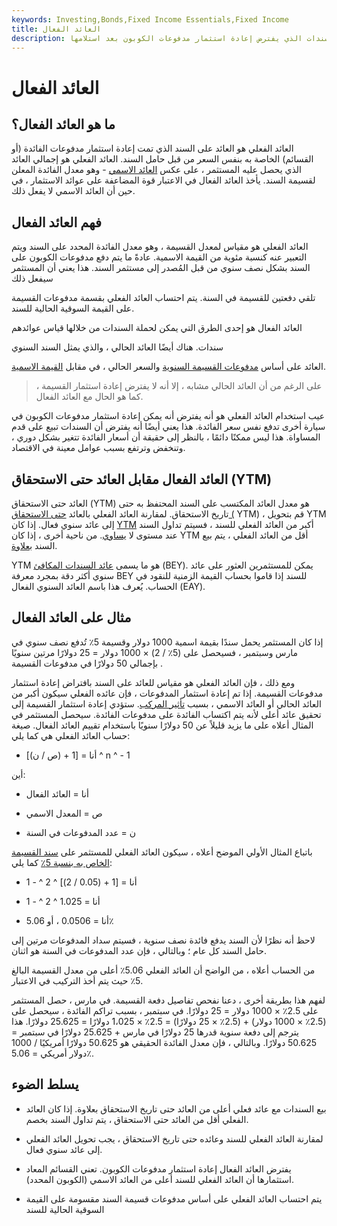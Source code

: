 ```yaml
---
keywords: Investing,Bonds,Fixed Income Essentials,Fixed Income
title: العائد الفعال
description: العائد الفعلي هو عائد السندات الذي يفترض إعادة استثمار مدفوعات الكوبون بعد استلامها.
---
```


# العائد الفعال
## ما هو العائد الفعال؟

العائد الفعلي هو العائد على السند الذي تمت إعادة استثمار مدفوعات الفائدة (أو القسائم) الخاصة به بنفس السعر من قبل حامل السند. العائد الفعلي هو إجمالي العائد الذي يحصل عليه المستثمر ، على عكس [العائد الاسمي](/nominalyield) - وهو معدل الفائدة المعلن لقسيمة السند. يأخذ العائد الفعال في الاعتبار قوة المضاعفة على عوائد الاستثمار ، في حين أن العائد الاسمي لا يفعل ذلك.

## فهم العائد الفعال

العائد الفعلي هو مقياس لمعدل القسيمة ، وهو معدل الفائدة المحدد على السند ويتم التعبير عنه كنسبة مئوية من القيمة الاسمية. عادةً ما يتم دفع مدفوعات الكوبون على السند بشكل نصف سنوي من قبل المُصدر إلى مستثمر السند. هذا يعني أن المستثمر سيفعل ذلك

تلقي دفعتين للقسيمة في السنة. يتم احتساب العائد الفعلي بقسمة مدفوعات القسيمة على القيمة السوقية الحالية للسند.

العائد الفعال هو إحدى الطرق التي يمكن لحملة السندات من خلالها قياس عوائدهم

سندات. هناك أيضًا العائد الحالي ، والذي يمثل السند السنوي

العائد على أساس [مدفوعات القسيمة السنوية](/coupon) والسعر الحالي ، في مقابل [القيمة الاسمية](/facevalue).

> على الرغم من أن العائد الحالي مشابه ، إلا أنه لا يفترض إعادة استثمار القسيمة ، كما هو الحال مع العائد الفعال.

>

عيب استخدام العائد الفعلي هو أنه يفترض أنه يمكن إعادة استثمار مدفوعات الكوبون في سيارة أخرى تدفع نفس سعر الفائدة. هذا يعني أيضًا أنه يفترض أن السندات تبيع على قدم المساواة. هذا ليس ممكنًا دائمًا ، بالنظر إلى حقيقة أن أسعار الفائدة تتغير بشكل دوري ، وتنخفض وترتفع بسبب عوامل معينة في الاقتصاد.

## العائد الفعال مقابل العائد حتى الاستحقاق (YTM)

العائد حتى الاستحقاق (YTM) هو معدل العائد المكتسب على السند المحتفظ به حتى تاريخ الاستحقاق. لمقارنة العائد الفعلي بالعائد [حتى الاستحقاق (](/yieldtomaturity) YTM) ، قم بتحويل YTM إلى عائد سنوي فعال. إذا كان [YTM](/at-a-discount) أكبر من العائد الفعلي للسند ، فسيتم تداول السند عند مستوى لا [يساوي](/at-a-discount). من ناحية أخرى ، إذا كان YTM أقل من العائد الفعلي ، يتم بيع السند [بعلاوة](/at-a-premium).

YTM هو ما يسمى [عائد السندات المكافئ](/bey) (BEY). يمكن للمستثمرين العثور على عائد سنوي أكثر دقة بمجرد معرفة BEY للسند إذا قاموا بحساب القيمة الزمنية للنقود في الحساب. يُعرف هذا باسم العائد السنوي الفعال (EAY).

## مثال على العائد الفعال

إذا كان المستثمر يحمل سندًا بقيمة اسمية 1000 دولار وقسيمة 5٪ تُدفع نصف سنوي في مارس وسبتمبر ، فسيحصل على (5٪ / 2) × 1000 دولار = 25 دولارًا مرتين سنويًا بإجمالي 50 دولارًا في مدفوعات القسيمة .

ومع ذلك ، فإن العائد الفعلي هو مقياس للعائد على السند بافتراض إعادة استثمار مدفوعات القسيمة. إذا تم إعادة استثمار المدفوعات ، فإن عائده الفعلي سيكون أكبر من العائد الحالي أو العائد الاسمي ، بسبب [تأثير المركب](/compounding). ستؤدي إعادة استثمار القسيمة إلى تحقيق عائد أعلى لأنه يتم اكتساب الفائدة على مدفوعات الفائدة. سيحصل المستثمر في المثال أعلاه على ما يزيد قليلاً عن 50 دولارًا سنويًا باستخدام تقييم العائد الفعال. صيغة حساب العائد الفعلي هي كما يلي:

- أنا = [1 + (ص / ن)] ^ n ^ - 1

أين:

- أنا = العائد الفعال

- ص = المعدل الاسمي

- ن = عدد المدفوعات في السنة

باتباع المثال الأولي الموضح أعلاه ، سيكون العائد الفعلي للمستثمر على [سند القسيمة الخاص به بنسبة 5٪](/couponbond) كما يلي:

- أنا = [1 + (0.05 / 2)] ^ 2 ^ - 1

- أنا = 1.025 ^ 2 ^ - 1

- أنا = 0.0506 ، أو 5.06٪

لاحظ أنه نظرًا لأن السند يدفع فائدة نصف سنوية ، فسيتم سداد المدفوعات مرتين إلى حامل السند كل عام ؛ وبالتالي ، فإن عدد المدفوعات في السنة هو اثنان.

من الحساب أعلاه ، من الواضح أن العائد الفعلي 5.06٪ أعلى من معدل القسيمة البالغ 5٪ حيث يتم أخذ التركيب في الاعتبار.

لفهم هذا بطريقة أخرى ، دعنا نفحص تفاصيل دفعة القسيمة. في مارس ، حصل المستثمر على 2.5٪ × 1000 دولار = 25 دولارًا. في سبتمبر ، بسبب تراكم الفائدة ، سيحصل على (2.5٪ × 1000 دولار) + (2.5٪ × 25 دولارًا) = 2.5٪ × 1،025 دولارًا = 25.625 دولارًا. هذا يترجم إلى دفعة سنوية قدرها 25 دولارًا في مارس + 25.625 دولارًا في سبتمبر = 50.625 دولارًا. وبالتالي ، فإن معدل الفائدة الحقيقي هو 50.625 دولارًا أمريكيًا / 1000 دولار أمريكي = 5.06٪.

## يسلط الضوء

- بيع السندات مع عائد فعلي أعلى من العائد حتى تاريخ الاستحقاق بعلاوة. إذا كان العائد الفعلي أقل من العائد حتى الاستحقاق ، يتم تداول السند بخصم.

- لمقارنة العائد الفعلي للسند وعائده حتى تاريخ الاستحقاق ، يجب تحويل العائد الفعلي إلى عائد سنوي فعال.

- يفترض العائد الفعال إعادة استثمار مدفوعات الكوبون. تعني القسائم المعاد استثمارها أن العائد الفعلي للسند أعلى من العائد الاسمي (الكوبون المحدد).

- يتم احتساب العائد الفعلي على أساس مدفوعات قسيمة السند مقسومة على القيمة السوقية الحالية للسند

